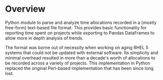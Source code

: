 # Overview

Python module to parse and analyze time allocations recorded in a (mostly
free-form) text-based file format.  This provides basic functionality for
reporting time spent on projects while exporting to Pandas DataFrames to
allow more in depth analysis of trends.

The format was borne out of necessity when working on aging RHEL 5 systems that
could not be updated with external software.  Its simplicity and minimal
overhead resulted in more than a decade's worth of allocations to be recorded
across a variety of projects.  This implementation in Python replaced the
original Perl-based implementation that has been since long lost.
